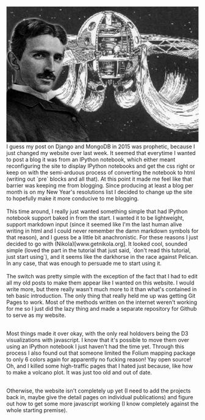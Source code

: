 <!-- 
.. title: Things keep a-changing
.. slug: things-keep-a-changing
.. date: 2015-05-01 08:50:41 UTC-05:00
.. tags: web, django, mongodb
.. category: 
.. link: 
.. description: 
.. type: text
-->

<div class="row" >
<div class="col-md-4">
    <img src='/images/tesla_time_travel.jpg'></img>
</div>
<div class="col-md-8">
I guess my post on <a src='www.npcompleteheart.com/posts/django-and-mongodb-in-2015'>Django and MongoDB in 2015</a> 
was prophetic, because I just changed my website over last week. It seemed that everytime I wanted to post 
a blog it was from an IPython notebook, which either meant reconfiguring the site to display IPython notebooks 
and get the css right or keep on with the semi-arduous process of converting the notebook to html (writing 
out `pre` blocks and all that). At this point it made me feel like that barrier was keeping me from blogging. 
Since producing at least a blog per month is on my New Year's resolutions list I decided to change up the 
site to hopefully make it more conducive to me blogging.
<br/><br/>
</div>

<!-- TEASER_END -->
<div class='col-md-12'>
This time around, I really just wanted something simple that had IPython notebook support baked in
from the start. I wanted it to be lightweight, support markdown input (since it seemed like I'm the
last human alive writing in html and I could never remember the damn markdown symbols for that
reason), and I guess be a little bit anachronistic. For these reasons I just decided to go with
(Nikola)[www.getnikola.org]. It looked cool, sounded simple (loved the part in the tutorial that
just said, `don't read this tutorial, just start using`), and it seems like the darkhorse in the
race against Pelican. In any case, that was enough to persuade me to start using it.
<br/><br/>
The switch was pretty simple with the exception of the fact that I had to edit all my old posts to
make them appear like I wanted on this website. I would write more, but there really wasn't much
more to it than what's contained in teh basic introduction. The only thing that really held me up
was getting Git Pages to work. Most of the methods written on the internet weren't working for me
so I just did the lazy thing and made a separate repository for Github to serve as my website.
<br/><br/>

Most things made it over okay, with the only real holdovers being the D3 visualizations with
javascript. I know that it's possible to move them over using an IPython notebook I just haven't had
the time yet. Through this process I also found out that someone limited the Folium mapping package
to only 6 colors again for apparently no fucking reason! Yay open source! Oh, and I killed some
high-traffic pages that I hated just because, like how to make a volcano plot. It was just too old
and out of date.
<br/><br/>

Otherwise, the website isn't completely up yet (I need to add the projects back in, maybe give the
detail pages on individual publications) and figure out how to get some more javascript working (I know
completely against the whole starting premise). 
</div>
</div>

